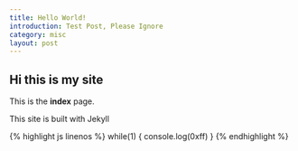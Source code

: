 ```yaml
---
title: Hello World!
introduction: Test Post, Please Ignore
category: misc
layout: post
---
```


## Hi this is my site

This is the **index** page.

This site is built with Jekyll

{% highlight js linenos %}
while(1) {
  console.log(0xff)
}
{% endhighlight %}

